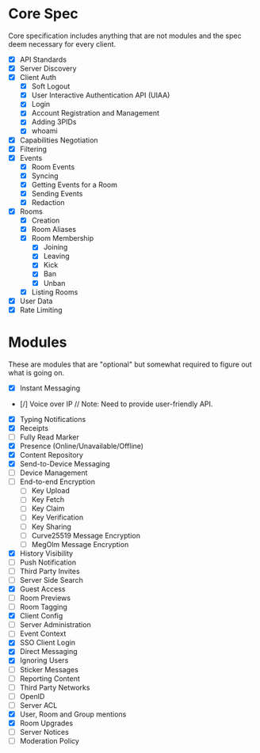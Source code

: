 # Core Spec
Core specification includes anything that are not modules and the spec deem necessary for every client.

- [X] API Standards
- [X] Server Discovery
- [X] Client Auth
	- [X] Soft Logout
	- [X] User Interactive Authentication API (UIAA)
	- [X] Login
	- [X] Account Registration and Management
	- [X] Adding 3PIDs
	- [X] whoami
- [X] Capabilities Negotiation
- [X] Filtering
- [X] Events
	- [X] Room Events
	- [X] Syncing
	- [X] Getting Events for a Room
	- [X] Sending Events
	- [X] Redaction
- [X] Rooms
	- [X] Creation
	- [X] Room Aliases
	- [X] Room Membership
		- [X] Joining
		- [X] Leaving
		- [X] Kick
		- [X] Ban
		- [X] Unban
	- [X] Listing Rooms
- [X] User Data
- [X] Rate Limiting

# Modules
These are modules that are "optional" but somewhat required to figure out what is going on.

- [X] Instant Messaging
- [/] Voice over IP
	// Note: Need to provide user-friendly API.
- [X] Typing Notifications
- [X] Receipts
- [ ] Fully Read Marker
- [X] Presence (Online/Unavailable/Offline)
- [X] Content Repository
- [X] Send-to-Device Messaging
- [ ] Device Management
- [ ] End-to-end Encryption
	- [ ] Key Upload
	- [ ] Key Fetch
	- [ ] Key Claim
	- [ ] Key Verification
	- [ ] Key Sharing
	- [ ] Curve25519 Message Encryption
	- [ ] MegOlm Message Encryption
- [X] History Visibility
- [ ] Push Notification
- [ ] Third Party Invites
- [ ] Server Side Search
- [X] Guest Access
- [ ] Room Previews
- [ ] Room Tagging
- [X] Client Config
- [ ] Server Administration
- [ ] Event Context
- [X] SSO Client Login
- [X] Direct Messaging
- [X] Ignoring Users
- [ ] Sticker Messages
- [ ] Reporting Content
- [ ] Third Party Networks
- [ ] OpenID
- [ ] Server ACL
- [X] User, Room and Group mentions
- [X] Room Upgrades
- [ ] Server Notices
- [ ] Moderation Policy
